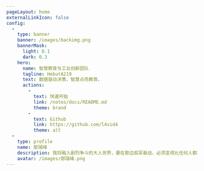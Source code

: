 ```yaml
---
pageLayout: home
externalLinkIcon: false
config:
  -
    type: banner
    banner: /images/backimg.png
    bannerMask:
      light: 0.1
      dark: 0.3
    hero:
      name: 智慧教育与工业创新团队
      tagline: HebutA219
      text: 数据驱动决策，智慧点亮教育。
      actions:
        -
          text: 快速开始
          link: /notes/docs/README.md
          theme: brand
        -
          text: Github
          link: https://github.com/l4vid4
          theme: alt
  -
    type: profile
    name: 郎瑞峰
    description: 我将融入剧烈争斗的大人世界，要在那边孤军奋战，必须变得比任何人都坚不可摧。
    avatar: /images/郎瑞峰.png
---
```

